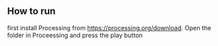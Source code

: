 ## How to run
first install Processing from https://processing.org/download.
Open the folder in Proceessing and press the play button
